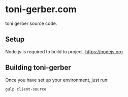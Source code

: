 toni-gerber.com
=========

toni gerber source code.

Setup
---------

Node js is required to build to project.
https://nodejs.org

Building toni-gerber
---------

Once you have set up your environment, just run:

    gulp client-source